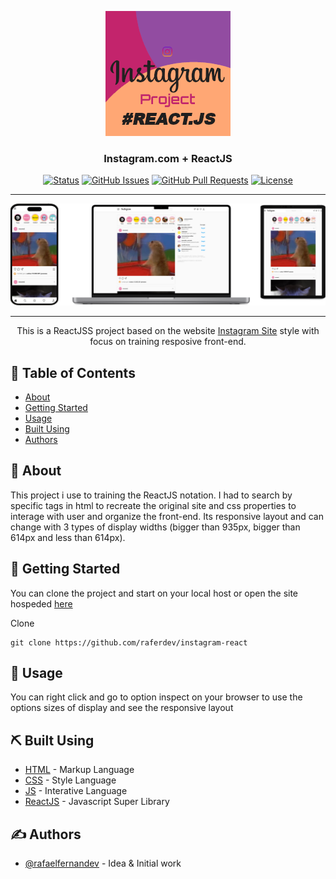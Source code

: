 <p align="center">
  <a href="https://raferdev.github.io/instagram-react/">
 <img width=200px height=200px src="./redme.png" alt="Project logo"></a>
</p>

<h3 align="center">Instagram.com + ReactJS</h3>

<div align="center">

[![Status](https://img.shields.io/badge/status-closed-red.svg)]()
[![GitHub Issues](https://img.shields.io/github/issues/raferdev/instagram-react.svg)](https://github.com//raferdev/instagram-react/issues)
[![GitHub Pull Requests](https://img.shields.io/github/issues-pr/raferdev/The-Documentation-Compendium.svg)](https://github.com/raferdev/instagram-react/pulls)
[![License](https://img.shields.io/badge/license-MIT-blue.svg)](/LICENSE)

</div>

---

<img src="./readme-responsive.png">

---
<p align="center"> This is a ReactJSS project based on the website <a href="https://www.instagram.com/">Instagram Site</a> style with focus on training resposive front-end.
</p>

## 📝 Table of Contents

- [About](#about)
- [Getting Started](#getting_started)
- [Usage](#usage)
- [Built Using](#built_using)
- [Authors](#authors)

## 🧐 About <a name = "about"></a>

This project i use to training the ReactJS notation. I had to search by specific tags in html to recreate the original site and css properties to interage with user and organize the front-end. Its responsive layout and can change with 3 types of display widths (bigger than 935px, bigger than 614px and less than 614px).

## 🏁 Getting Started <a name = "getting_started"></a>

You can clone the project and start on your local host or open the site hospeded <a href="https://raferdev.github.io/instagram-react/">here</a>

Clone

 ```
 git clone https://github.com/raferdev/instagram-react
 ```

## 🎈 Usage <a name="usage"></a>
You can right click and go to option inspect on your browser to use the options sizes of display and see the responsive layout

## ⛏️ Built Using <a name = "built_using"></a>

- [HTML](https://developer.mozilla.org/pt-BR/docs/Web/HTML) - Markup Language
- [CSS](https://developer.mozilla.org/pt-BR/docs/Web/CSS) - Style Language
- [JS](https://developer.mozilla.org/pt-BR/docs/Web/javascript) - Interative Language
- [ReactJS](https://pt-br.reactjs.org/) - Javascript Super Library

## ✍️ Authors <a name = "authors"></a>

- [@rafaelfernandev](https://github.com/raferdev) - Idea & Initial work
